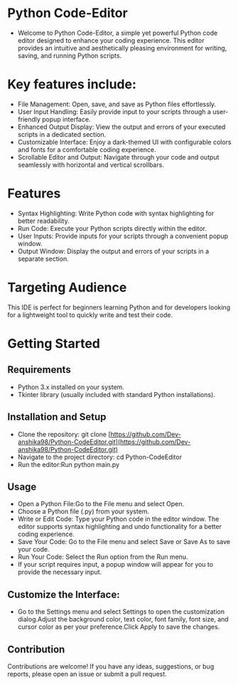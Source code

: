 # Python Code-Editor
- Welcome to Python Code-Editor, a simple yet powerful Python code editor designed to enhance your coding experience. This editor provides an intuitive and aesthetically pleasing environment for writing, saving, 
  and running Python scripts.
# Key features include:
- File Management: Open, save, and save as Python files effortlessly.
- User Input Handling: Easily provide input to your scripts through a user-friendly popup interface.
- Enhanced Output Display: View the output and errors of your executed scripts in a dedicated section.
- Customizable Interface: Enjoy a dark-themed UI with configurable colors and fonts for a comfortable coding experience.
- Scrollable Editor and Output: Navigate through your code and output seamlessly with horizontal and vertical scrollbars.
# Features
- Syntax Highlighting: Write Python code with syntax highlighting for better readability.
- Run Code: Execute your Python scripts directly within the editor.
- User Inputs: Provide inputs for your scripts through a convenient popup window.
- Output Window: Display the output and errors of your scripts in a separate section.
# Targeting Audience
This IDE is perfect for beginners learning Python and for developers looking for a lightweight tool to quickly write and test their code.


# Getting Started
## Requirements
- Python 3.x installed on your system.
- Tkinter library (usually included with standard Python installations).
## Installation and Setup
- Clone the repository: git clone [https://github.com/Dev-anshika98/Python-CodeEditor.git](https://github.com/Dev-anshika98/Python-CodeEditor.git)
- Navigate to the project directory: cd Python-CodeEditor
- Run the editor:Run  python main.py
## Usage
- Open a Python File:Go to the File menu and select Open.
- Choose a Python file (.py) from your system.
- Write or Edit Code: Type your Python code in the editor window. The editor supports syntax highlighting and undo functionality for a better coding experience.
- Save Your Code: Go to the File menu and select Save or Save As to save your code.
- Run Your Code: Select the Run option from the Run menu.
- If your script requires input, a popup window will appear for you to provide the necessary input.
## Customize the Interface:
- Go to the Settings menu and select Settings to open the customization dialog.Adjust the background color, text color, font family, font size, and cursor color as per your preference.Click Apply to save the changes.
## Contribution
Contributions are welcome! If you have any ideas, suggestions, or bug reports, please open an issue or submit a pull request.


